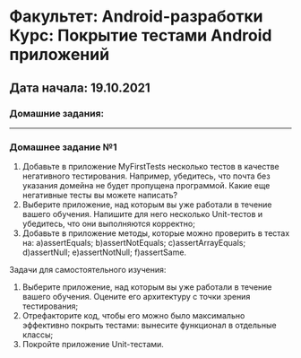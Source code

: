 # Факультет: Android-разработки<br>Курс: Покрытие тестами Android приложений
## Дата начала: 19.10.2021
### Домашние задания:
---
### Домашнее задание №1
1. Добавьте в приложение MyFirstTests несколько тестов в качестве негативного тестирования. Например, убедитесь, что почта без указания домейна не будет пропущена программой. Какие еще негативные тесты вы можете написать?
2. Выберите приложение, над которым вы уже работали в течение вашего обучения. Напишите для него несколько Unit-тестов и убедитесь, что они выполняются корректно;
3. Добавьте в приложение методы, которые можно проверить в тестах на:
    a)assertEquals;
    b)assertNotEquals;
    c)assertArrayEquals;
    d)assertNull;
    e)assertNotNull;
    f)assertSame.

Задачи для самостоятельного изучения:
1. Выберите приложение, над которым вы уже работали в течение вашего обучения. Оцените его архитектуру с точки зрения тестирования;
2. Отрефакторите код, чтобы его можно было максимально эффективно покрыть тестами: вынесите функционал в отдельные классы;
3. Покройте приложение Unit-тестами.